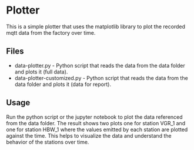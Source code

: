 # Plotter

This is a simple plotter that uses the matplotlib library to plot the recorded mqtt data
from the factory over time.

## Files
* data-plotter.py - Python script that reads the data from the data folder and plots it (full data).
* data-plotter-customized.py - Python script that reads the data from the data folder and plots it (data for report).

## Usage

Run the python script or the jupyter notebook to plot the data referenced from the data folder.
The result shows two plots one for station VGR_1 and one for station HBW_1 where the values
emitted by each station are plotted against the time. This helps to visualize the data and
understand the behavior of the stations over time.

